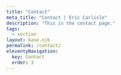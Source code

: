 ```yaml
---
title: "Contact"
meta_title: "Contact | Eric Carlisle"
description: "This is the contact page."
tags: 
  - section
layout: base.njk
permalink: /contact/
eleventyNavigation:
  key: Contact
  order: 3
---
```

